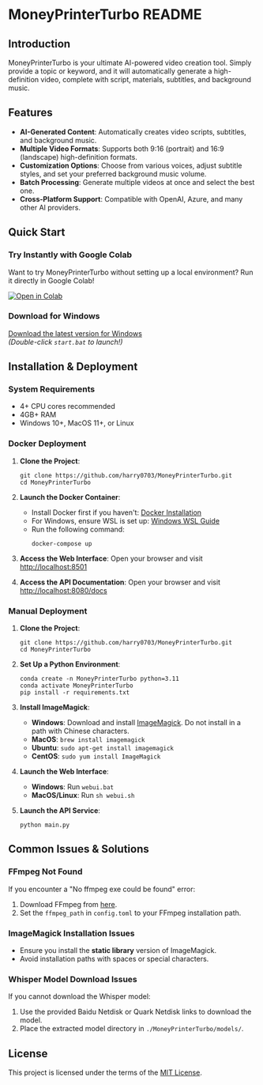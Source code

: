 # MoneyPrinterTurbo README

## Introduction

MoneyPrinterTurbo is your ultimate AI-powered video creation tool. Simply provide a topic or keyword, and it will automatically generate a high-definition video, complete with script, materials, subtitles, and background music.

## Features

- **AI-Generated Content**: Automatically creates video scripts, subtitles, and background music.
- **Multiple Video Formats**: Supports both 9:16 (portrait) and 16:9 (landscape) high-definition formats.
- **Customization Options**: Choose from various voices, adjust subtitle styles, and set your preferred background music volume.
- **Batch Processing**: Generate multiple videos at once and select the best one.
- **Cross-Platform Support**: Compatible with OpenAI, Azure, and many other AI providers.

## Quick Start

### Try Instantly with Google Colab

Want to try MoneyPrinterTurbo without setting up a local environment? Run it directly in Google Colab!

[![Open in Colab](https://colab.research.google.com/assets/colab-badge.svg)](https://colab.research.google.com/github/harry0703/MoneyPrinterTurbo/blob/main/docs/MoneyPrinterTurbo.ipynb)

### Download for Windows

[Download the latest version for Windows](https://drive.google.com/file/d/1HsbzfT7XunkrCrHw5ncUjFX8XX4zAuUh/view?usp=sharing)  
*(Double-click `start.bat` to launch!)*

## Installation & Deployment

### System Requirements

- 4+ CPU cores recommended
- 4GB+ RAM
- Windows 10+, MacOS 11+, or Linux

### Docker Deployment

1. **Clone the Project**:
   ```shell
   git clone https://github.com/harry0703/MoneyPrinterTurbo.git
   cd MoneyPrinterTurbo
   ```

2. **Launch the Docker Container**:
   - Install Docker first if you haven't: [Docker Installation](https://www.docker.com/products/docker-desktop/)
   - For Windows, ensure WSL is set up: [Windows WSL Guide](https://learn.microsoft.com/en-us/windows/wsl/install)
   - Run the following command:
     ```shell
     docker-compose up
     ```

3. **Access the Web Interface**:
   Open your browser and visit [http://localhost:8501](http://localhost:8501)

4. **Access the API Documentation**:
   Open your browser and visit [http://localhost:8080/docs](http://localhost:8080/docs)

### Manual Deployment

1. **Clone the Project**:
   ```shell
   git clone https://github.com/harry0703/MoneyPrinterTurbo.git
   cd MoneyPrinterTurbo
   ```

2. **Set Up a Python Environment**:
   ```shell
   conda create -n MoneyPrinterTurbo python=3.11
   conda activate MoneyPrinterTurbo
   pip install -r requirements.txt
   ```

3. **Install ImageMagick**:
   - **Windows**: Download and install [ImageMagick](https://imagemagick.org/script/download.php). Do not install in a path with Chinese characters.
   - **MacOS**: `brew install imagemagick`
   - **Ubuntu**: `sudo apt-get install imagemagick`
   - **CentOS**: `sudo yum install ImageMagick`

4. **Launch the Web Interface**:
   - **Windows**: Run `webui.bat`
   - **MacOS/Linux**: Run `sh webui.sh`

5. **Launch the API Service**:
   ```shell
   python main.py
   ```

## Common Issues & Solutions

### FFmpeg Not Found
If you encounter a "No ffmpeg exe could be found" error:
1. Download FFmpeg from [here](https://www.gyan.dev/ffmpeg/builds/).
2. Set the `ffmpeg_path` in `config.toml` to your FFmpeg installation path.

### ImageMagick Installation Issues
- Ensure you install the **static library** version of ImageMagick.
- Avoid installation paths with spaces or special characters.

### Whisper Model Download Issues
If you cannot download the Whisper model:
1. Use the provided Baidu Netdisk or Quark Netdisk links to download the model.
2. Place the extracted model directory in `./MoneyPrinterTurbo/models/`.

## License

This project is licensed under the terms of the [MIT License](LICENSE).